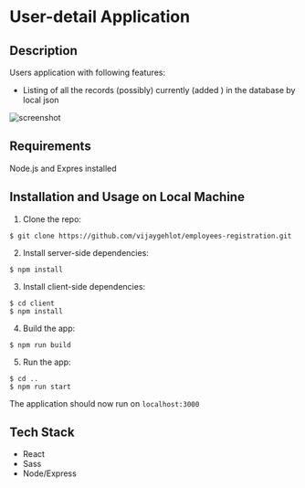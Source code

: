 # User-detail Application

## Description

Users application with following features:

* Listing of all the records (possibly) currently (added ) in the database by local json

![screenshot](https://user-images.githubusercontent.com/26818479/66987607-bb762980-f0de-11e9-9e82-60b3861aff84.png)



## Requirements

Node.js and Expres installed

## Installation and Usage on Local Machine

1. Clone the repo:

```
$ git clone https://github.com/vijaygehlot/employees-registration.git

```
2. Install server-side dependencies:

```
$ npm install
```

3. Install client-side dependencies:

```
$ cd client
$ npm install
```

4. Build the app:

```
$ npm run build
```

5. Run the app:

```
$ cd ..
$ npm run start
```


The application should now run on <code>localhost:3000</code>

## Tech Stack

* React
* Sass
* Node/Express
